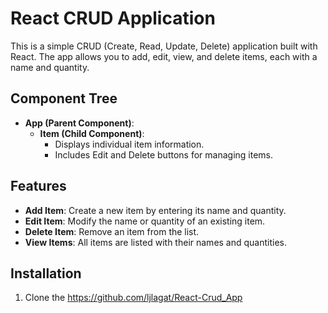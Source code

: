 # React CRUD Application

This is a simple CRUD (Create, Read, Update, Delete) application built with React. The app allows you to add, edit, view, and delete items, each with a name and quantity.

## Component Tree

- **App (Parent Component)**:
  - **Item (Child Component)**:
    - Displays individual item information.
    - Includes Edit and Delete buttons for managing items.

## Features

- **Add Item**: Create a new item by entering its name and quantity.
- **Edit Item**: Modify the name or quantity of an existing item.
- **Delete Item**: Remove an item from the list.
- **View Items**: All items are listed with their names and quantities.

## Installation

1. Clone the https://github.com/ljlagat/React-Crud_App

